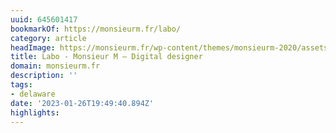 ```yaml
---
uuid: 645601417
bookmarkOf: https://monsieurm.fr/labo/
category: article
headImage: https://monsieurm.fr/wp-content/themes/monsieurm-2020/assets/images/share-img-monsieurm-1200x630.jpg
title: Labo - Monsieur M — Digital designer
domain: monsieurm.fr
description: ''
tags:
- delaware
date: '2023-01-26T19:49:40.894Z'
highlights:
---
```



